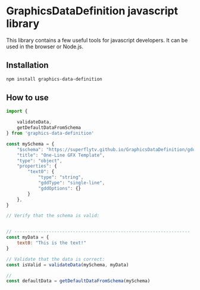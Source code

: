 # GraphicsDataDefinition javascript library

This library contains a few useful tools for javascript developers.
It can be used in the browser or Node.js.


## Installation

```bash
npm install graphics-data-definition
```

## How to use

```javascript
import {

    validateData,
    getDefaultDataFromSchema
} from 'graphics-data-definition'

const mySchema = {
    "$schema": "https://superflytv.github.io/GraphicsDataDefinition/gdd-meta-schema/v1/schema.json",
    "title": "One-Line GFX Template",
    "type": "object",
    "properties": {
        "text0": {
            "type": "string",
            "gddType": "single-line",
            "gddOptions": {}
        }
    },
}

// Verify that the schema is valid:


// ------------------------------------------------------------------
const myData = {
    text0: "This is the text!"
}

// Validate that the data is correct:
const isValid = validateData(mySchema, myData)

//
const defaultData = getDefaultDataFromSchema(mySchema)



```

